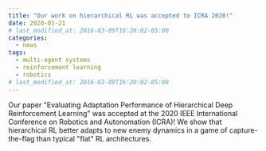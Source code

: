 ```yaml
---
title: "Our work on hierarchical RL was accepted to ICRA 2020!"
date: 2020-01-21
# last_modified_at: 2016-03-09T16:20:02-05:00
categories:
  - news
tags:
  - multi-agent systems
  - reinforcement learning
  - robotics
# last_modified_at: 2016-03-09T16:20:02-05:00
---
```


Our paper "Evaluating Adaptation Performance of Hierarchical Deep Reinforcement Learning" was accepted at the 2020 IEEE International Conference on Robotics and Autonomation (ICRA)! We show that hierarchical RL better adapts to new enemy dynamics in a game of capture-the-flag than typical "flat" RL architectures.